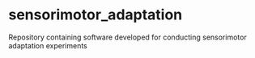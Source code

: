 # sensorimotor_adaptation
Repository containing software developed for conducting sensorimotor adaptation experiments
